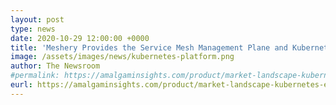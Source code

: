 ```yaml
---
layout: post
type: news
date: 2020-10-29 12:00:00 +0000
title: 'Meshery Provides the Service Mesh Management Plane and Kubernetes Evolves into an Enterprise Platform'
image: /assets/images/news/kubernetes-platform.png
author: The Newsroom
#permalink: https://amalgaminsights.com/product/market-landscape-kubernetes-evolves-into-an-enterprise-platform/
eurl: https://amalgaminsights.com/product/market-landscape-kubernetes-evolves-into-an-enterprise-platform/
---
```

